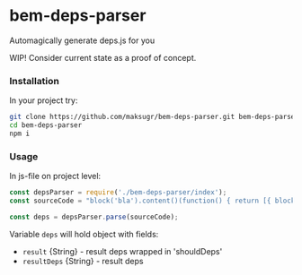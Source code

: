 # bem-deps-parser

Automagically generate deps.js for you

WIP! Consider current state as a proof of concept.

### Installation

In your project try:
```sh
git clone https://github.com/maksugr/bem-deps-parser.git bem-deps-parser
cd bem-deps-parser
npm i
```

### Usage

In js-file on project level:
``` javascript
const depsParser = require('./bem-deps-parser/index');
const sourceCode = "block('bla').content()(function() { return [{ block: 'b1', elem: 'e2' }]; })";

const deps = depsParser.parse(sourceCode);
```

Variable `deps` will hold object with fields:
* `result` {String} - result deps wrapped in 'shouldDeps'
* `resultDeps` {String} - result deps
